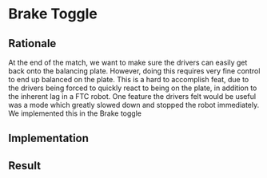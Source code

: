 # Brake Toggle

## Rationale
At the end of the match, we want to make sure the drivers can easily get back onto the balancing plate. However, doing this requires very fine control to end up balanced on the plate. This is a hard to accomplish feat, due to the drivers being forced to quickly react to being on the plate, in addition to the inherent lag in a FTC robot. One feature the drivers felt would be useful was a mode which greatly slowed down and stopped the robot immediately. We implemented this in the Brake toggle

## Implementation

## Result


